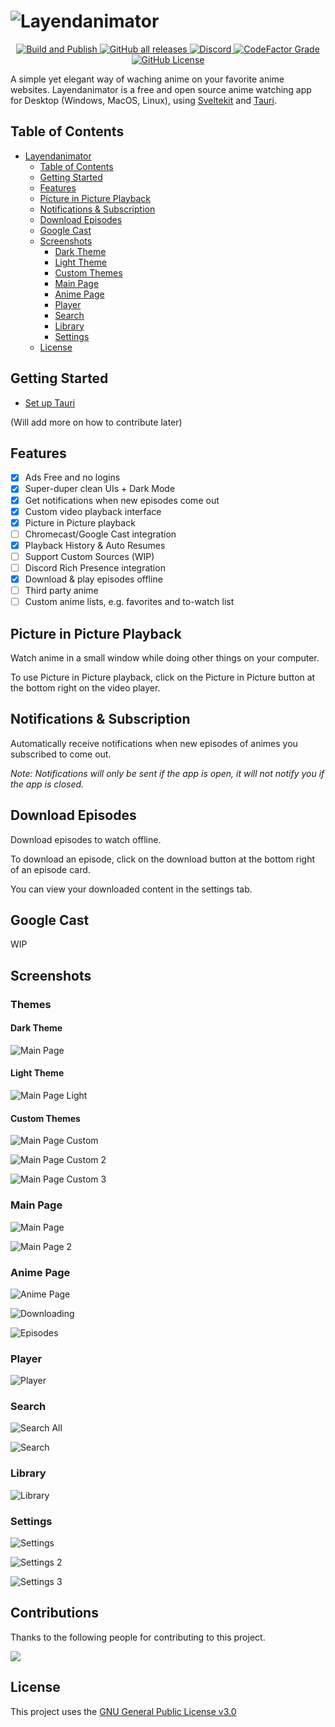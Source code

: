# ![Layendanimator](Misc/Media/LayenanimatorBanner.png)

<p align="center">
  <a href="https://github.com/Layendan/Layendanimator/actions/workflows/publish.yml">
    <img src="https://github.com/Layendan/Layendanimator/actions/workflows/publish.yml/badge.svg" alt="Build and Publish">
  </a>
  <a href="">
    <img alt="GitHub all releases" src="https://img.shields.io/github/downloads/Layendan/Layendanimator/total?label=Downloads">
  </a>
  <a href="https://discord.gg/qTPfvMxzNH">
    <img alt="Discord" src="https://img.shields.io/discord/545740643247456267?logo=discord&label=Discord&color=%235865F2">
  </a>
  <a href="https://www.codefactor.io/repository/github/layendan/layendanimator">
    <img alt="CodeFactor Grade" src="https://img.shields.io/codefactor/grade/github/Layendan/Layendanimator?label=Codefactor">
  </a>
  <a href="https://github.com/Layendan/Layendanimator/LICENSE.md">
    <img alt="GitHub License" src="https://img.shields.io/github/license/Layendan/Layendanimator?label=License">
  </a>
</p>

A simple yet elegant way of waching anime on your favorite anime websites.
Layendanimator is a free and open source anime watching app for Desktop (Windows, MacOS, Linux), using [Sveltekit](https://github.com/sveltejs/kit) and [Tauri](https://github.com/tauri-apps/tauri).

## Table of Contents

- [Layendanimator](/#)
  - [Table of Contents](#table-of-contents)
  - [Getting Started](#getting-started)
  - [Features](#features)
  - [Picture in Picture Playback](#picture-in-picture-playback)
  - [Notifications & Subscription](#notifications--subscription)
  - [Download Episodes](#download-episodes)
  - [Google Cast](#google-cast)
  - [Screenshots](#screenshots)
    - [Dark Theme](#dark-theme)
    - [Light Theme](#light-theme)
    - [Custom Themes](#custom-themes)
    - [Main Page](#main-page)
    - [Anime Page](#anime-page)
    - [Player](#player)
    - [Search](#search)
    - [Library](#library)
    - [Settings](#settings)
  - [License](#license)

## Getting Started

- [Set up Tauri](https://tauri.app/v1/guides/getting-started/prerequisites)

(Will add more on how to contribute later)

## Features

- [x] Ads Free and no logins
- [x] Super-duper clean UIs + Dark Mode
- [x] Get notifications when new episodes come out
- [x] Custom video playback interface
- [x] Picture in Picture playback
- [ ] Chromecast/Google Cast integration
- [x] Playback History & Auto Resumes
- [ ] Support Custom Sources (WIP)
- [ ] Discord Rich Presence integration
- [x] Download & play episodes offline
- [ ] Third party anime
- [ ] Custom anime lists, e.g. favorites and to-watch list

## Picture in Picture Playback

Watch anime in a small window while doing other things on your computer.

To use Picture in Picture playback, click on the Picture in Picture button at the bottom right on the video player.

## Notifications & Subscription

Automatically receive notifications when new episodes of animes you subscribed to come out.

_Note: Notifications will only be sent if the app is open, it will not notify you if the app is closed._

## Download Episodes

Download episodes to watch offline.

To download an episode, click on the download button at the bottom right of an episode card.

You can view your downloaded content in the settings tab.

## Google Cast

WIP

## Screenshots

### Themes

#### Dark Theme

![Main Page](Misc/Media/main_page.png)

#### Light Theme

![Main Page Light](Misc/Media/main_page_light.png)

#### Custom Themes

![Main Page Custom](Misc/Media/main_page_custom.png)

![Main Page Custom 2](Misc/Media/main_page_custom_2.png)

![Main Page Custom 3](Misc/Media/main_page_custom_3.png)

### Main Page

![Main Page](Misc/Media/main_page_custom.png)

![Main Page 2](Misc/Media/main_page2.png)

### Anime Page

![Anime Page](Misc/Media/anime_page.png)

![Downloading](Misc/Media/downloading.png)

![Episodes](Misc/Media/episodes.png)

### Player

![Player](Misc/Media/player.png)

### Search

![Search All](Misc/Media/search_all.png)

![Search](Misc/Media/search.png)

### Library

![Library](Misc/Media/library.png)

### Settings

![Settings](Misc/Media/settings.png)

![Settings 2](Misc/Media/settings2.png)

![Settings 3](Misc/Media/settings3.png)

## Contributions

Thanks to the following people for contributing to this project.

<a href="https://github.com/Layendan/Layendanimator/graphs/contributors">
  <img src="https://contrib.rocks/image?repo=Layendan/Layendanimator&anon=1" />
</a>

## License

This project uses the [GNU General Public License v3.0](https://www.gnu.org/licenses/gpl-3.0.en.html)
